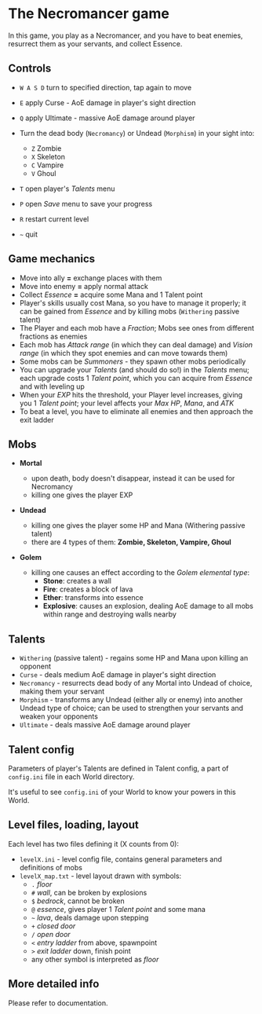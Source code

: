 # The Necromancer game

In this game, you play as a Necromancer, and you have to beat enemies, resurrect them as your servants, and collect Essence.

## Controls

- `W A S D` turn to specified direction, tap again to move
- `E` apply Curse - AoE damage in player's sight direction
- `Q` apply Ultimate - massive AoE damage around player

- Turn the dead body (`Necromancy`) or Undead (`Morphism`) in your sight into:
  - `Z` Zombie
  - `X` Skeleton
  - `C` Vampire
  - `V` Ghoul

- `T` open player's *Talents* menu
- `P` open *Save* menu to save your progress
- `R` restart current level
- `~` quit

## Game mechanics

- Move into ally **=** exchange places with them
- Move into enemy **=** apply normal attack
- Collect *Essence* **=** acquire some Mana and 1 Talent point
- Player's skills usually cost Mana, so you have to manage it properly; it can be gained from *Essence* and by killing mobs (`Withering` passive talent)
- The Player and each mob have a *Fraction*; Mobs see ones from different fractions as enemies
- Each mob has *Attack range* (in which they can deal damage) and *Vision range* (in which they spot enemies and can move towards them)
- Some mobs can be *Summoners* - they spawn other mobs periodically
- You can upgrade your *Talents* (and should do so!) in the *Talents* menu; each upgrade costs 1 *Talent point*, which you can acquire from *Essence* and with leveling up
- When your *EXP* hits the threshold, your Player level increases, giving you 1 *Talent point*; your level affects your *Max HP*, *Mana*, and *ATK*
- To beat a level, you have to eliminate all enemies and then approach the exit ladder 

## Mobs

- **Mortal**
  - upon death, body doesn't disappear, instead it can be used for Necromancy
  - killing one gives the player EXP
 
- **Undead**
  - killing one gives the player some HP and Mana (Withering passive talent)
  - there are 4 types of them: **Zombie, Skeleton, Vampire, Ghoul**
  
- **Golem**
  - killing one causes an effect according to the *Golem elemental type*:
      - **Stone**: creates a wall
      - **Fire**: creates a block of lava
      - **Ether**: transforms into essence
      - **Explosive**: causes an explosion, dealing AoE damage to all mobs within range and destroying walls nearby

## Talents
 * `Withering` (passive talent) - regains some HP and Mana upon killing an opponent
 * `Curse` - deals medium AoE damage in player's sight direction
 * `Necromancy` - resurrects dead body of any Mortal into Undead of choice, making them your servant
 * `Morphism` - transforms any Undead (either ally or enemy) into another Undead type of choice; can be used to strengthen your servants and weaken your opponents
 * `Ultimate` - deals massive AoE damage around player
 
## Talent config

Parameters of player's Talents are defined in Talent config, a part of `config.ini` file in each World directory.

It's useful to see `config.ini` of your World to know your powers in this World.

## Level files, loading, layout

Each level has two files defining it (X counts from 0):
- `levelX.ini` - level config file, contains general parameters and definitions of mobs
- `levelX_map.txt` - level layout drawn with symbols:
     * `.` *floor*
     * `#` *wall*, can be broken by explosions
     * `$` *bedrock*, cannot be broken
     * `@` *essence*, gives player 1 *Talent point* and some mana
     * `~` *lava*, deals damage upon stepping
     * `+` *closed door*
     * `/` *open door*
     * `<` *entry ladder* from above, spawnpoint
     * `>` *exit ladder* down, finish point
     * any other symbol is interpreted as *floor*
     
## More detailed info
Please refer to documentation.


